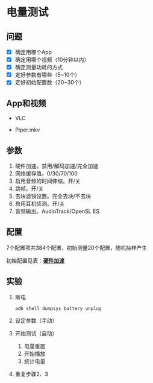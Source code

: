 # 电量测试

## 问题

- [x] 确定用哪个App
- [x] 确定用哪个视频（10分钟以内）
- [x] 确定测量功耗的方式
- [x] 定好参数有哪些（5~10个）
- [x] 定好初始配置数（20~30个）

## App和视频

* VLC

* Piper.mkv

## 参数

1. 硬件加速。禁用/解码加速/完全加速
2. 网络缓存值。0/30/70/100
3. 启用音频的时间伸缩。开/关
4. 跳帧。开/关
5. 去块滤镜设置。完全去块/不去块
6. 启用耳机侦测。开/关
7. 音频输出。AudioTrack/OpenSL ES

## 配置

7个配置项共384个配置，初始测量20个配置，随机抽样产生

初始配置见表：[**硬件加速**](https://docs.qq.com/sheet/DTUlheW1KcG5zblFU)

## 实验

1. 断电

   ```powershell
   adb shell dumpsys battery unplug
   ```

2. 设定参数（手动）

3. 开始测试（自动）

   1. 电量重置
   2. 开始播放
   3. 统计电量

4. 重复步骤2、3

